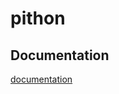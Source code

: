 # pithon

## Documentation
[documentation](http://htmlpreview.github.io/?https://github.com/SamuelDonovan/pithon/blob/main/docs/index.html)
